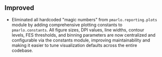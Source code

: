 ## Improved

- Eliminated all hardcoded "magic numbers" from `pmarlo.reporting.plots` module by adding comprehensive plotting constants to `pmarlo.constants`. All figure sizes, DPI values, line widths, contour levels, FES thresholds, and binning parameters are now centralized and configurable via the constants module, improving maintainability and making it easier to tune visualization defaults across the entire codebase.

